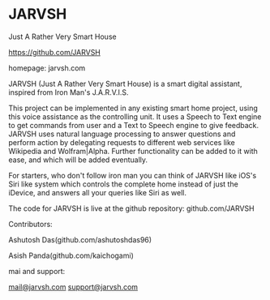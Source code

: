 # JARVSH
Just A Rather Very Smart House

https://github.com/JARVSH

homepage: jarvsh.com

JARVSH (Just A Rather Very Smart House) is a smart digital assistant, inspired from Iron Man's J.A.R.V.I.S.

This project can be implemented in any existing smart home project, using this voice assistance as the controlling unit. It uses a Speech to Text engine to get commands from user and a Text to Speech engine to give feedback. JARVSH uses natural language processing to answer questions and perform action by delegating requests to different web services like Wikipedia and Wolfram|Alpha. Further functionality can be added to it with ease, and which will be added eventually.

For starters, who don't follow iron man you can think of JARVSH like iOS's  Siri like system which controls the complete home instead  of just the iDevice, and answers all your queries like Siri as well.

The code for JARVSH is live at the github repository: github.com/JARVSH

Contributors:

Ashutosh Das(github.com/ashutoshdas96)

Asish Panda(github.com/kaichogami)

mai and support:

mail@jarvsh.com
support@jarvsh.com
